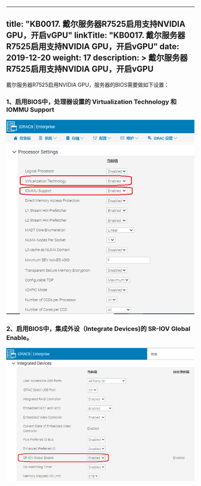 
---
title: "KB0017. 戴尔服务器R7525启用支持NVIDIA GPU，开启vGPU"
linkTitle: "KB0017. 戴尔服务器R7525启用支持NVIDIA GPU，开启vGPU"
date: 2019-12-20
weight: 17
description: >
   戴尔服务器R7525启用支持NVIDIA GPU，开启vGPU
---

戴尔服务器R7525启用NVIDIA GPU，服务器的BIOS需要做如下设置：

### 1、启用BIOS中，处理器设置的 Virtualization Technology 和 IOMMU Support

![](./images/dora_vgpu02.png?width=700px)

### 2、启用BIOS中，集成外设（Integrate Devices)的 SR-IOV Global Enable。

![](./images/dora_vgpu01.png?width=700px)


